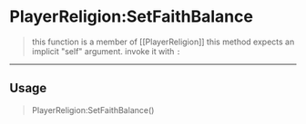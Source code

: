 # PlayerReligion:SetFaithBalance
> this function is a member of [[PlayerReligion]]
> this method expects an implicit "self" argument. invoke it with `:`
-----
## Usage
> PlayerReligion:SetFaithBalance()
